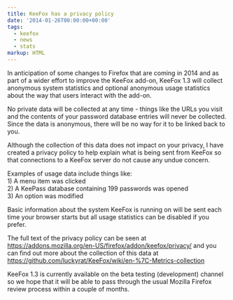 ```yaml
---
title: KeeFox has a privacy policy
date: '2014-01-26T00:00:00+00:00'
tags:
  - keefox
  - news
  - stats
markup: HTML
---
```

<p>In  anticipation of some changes to Firefox that are coming in 2014 and as  part of a wider effort to improve the KeeFox add-on, KeeFox 1.3 will  collect anonymous system statistics and optional anonymous usage  statistics about the way that users interact with the add-on.
</p>
<p>No private data will be collected at any time - things like the URLs  you visit and the contents of your password database entries will never  be collected. Since the data is anonymous, there will be no way for it  to be linked back to you.
</p>
<p>Although the collection of this data does not impact on your privacy,  I have created a privacy policy to help explain what is being sent from  KeeFox so that connections to a KeeFox server do not cause any undue  concern.
</p>
<p>Examples of usage data include things like:<br> 1) A menu item was clicked<br> 2) A KeePass database containing 199 passwords was opened<br> 3) An option was modified
</p>
<p>Basic information about the system KeeFox is running on will be sent  each time your browser starts but all usage statistics can be disabled  if you prefer.
</p>
<p>The full text of the privacy policy can be seen at <a href="https://addons.mozilla.org/en-US/firefox/addon/keefox/privacy/" title="Go to https://addons.mozilla.org/en-US/firefox/addon/keefox/privacy/" target="_blank" class="externlink">https://addons.mozilla.org/en-US/firefox/addon/keefox/privacy/</a> and you can find out more about the collection of this data at <a href="https://github.com/luckyrat/KeeFox/wiki/en-%7C-Metrics-collection" title="Go to https://github.com/luckyrat/KeeFox/wiki/en-%7C-Metrics-collection" target="_blank" class="externlink">https://github.com/luckyrat/KeeFox/wiki/en-%7C-Metrics-collection</a>
</p>
<p>KeeFox 1.3 is currently available on the beta testing (development)  channel so we hope that it will be able to pass through the usual  Mozilla Firefox review process within a couple of months.</p>

